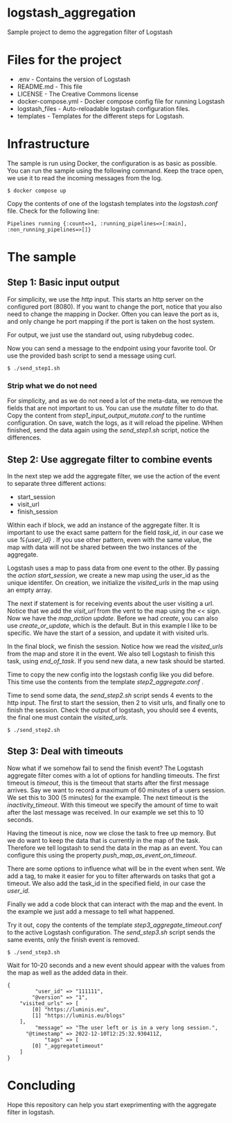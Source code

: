 # logstash_aggregation
Sample project to demo the aggregation filter of Logstash

# Files for the project
* .env - Contains the version of Logstash
* README.md - This file
* LICENSE - The Creative Commons license
* docker-compose.yml - Docker compose config file for running Logstash
* logstash_files - Auto-reloadable logstash configuration files.
* templates - Templates for the different steps for Logstash.

# Infrastructure
The sample is run using Docker, the configuration is as basic as possible. You can run the sample using the following command. Keep the trace open, we use it to read the incoming messages from the log.

```
$ docker compose up
```

Copy the contents of one of the logstash templates into the _logstash.conf_ file. Check for the following line:

```
Pipelines running {:count=>1, :running_pipelines=>[:main], :non_running_pipelines=>[]}
```

# The sample

## Step 1: Basic input output
For simplicity, we use the _http_ input. This starts an http server on the configured port (8080). If you want to change the port, notice that you also need to change the mapping in Docker. Often you can leave the port as is, and only change he port mapping if the port is taken on the host system.

For output, we just use the standard out, using rubydebug codec.

Now you can send a message to the endpoint using your favorite tool. Or use the provided bash script to send a message using curl.

```
$ ./send_step1.sh
```

### Strip what we do not need
For simplicity, and as we do not need a lot of the meta-data, we remove the fields that are not important to us. You can use the _mutate_ filter to do that. Copy the content from _step1_input_output_mutate.conf_ to the runtime configuration. On save, watch the logs, as it will reload the pipeline. WHhen finished, send the data again using the _send_step1.sh_ script, notice the differences.

## Step 2: Use aggregate filter to combine events
In the next step we add the aggregate filter, we use the action of the event to separate three different actions:
* start_session
* visit_url
* finish_session

Within each if block, we add an instance of the aggregate filter. It is important to use the exact same pattern for the field _task_id_, in our case we use _%{user_id}_ . If you use other pattern, even with the same value, the map with data will not be shared between the two instances of the aggregate.

Logstash uses a map to pass data from one event to the other. By passing the _action_ _start_session_, we create a new map using the user_id as the unique identifer. On creation, we initialize the _visited_urls_ in the map using an empty array.

The next if statement is for receiving events about the user visiting a url. Notice that we add the _visit_url_ from the vent to the map using the _<<_ sign. Now we have the _map_action_ _update_. Before we had _create_, you can also use _create_or_update_, which is the default. But in this example I like to be specific. We have the start of a session, and update it with visited urls.

In the final block, we finish the session. Notice how we read the _visited_urls_ from the map and store it in the event. We also tell Logstash to finish this task, using _end_of_task_. If you send new data, a new task should be started.

Time to copy the new config into the logstash config like you did before. This time use the contents from the template _step2_aggregate.conf_ .

Time to send some data, the _send_step2.sh_ script sends 4 events to the http input. The first to start the session, then 2 to visit urls, and finally one to finish the session. Check the output of logstash, you should see 4 events, the final one must contain the _visited_urls_.

```
$ ./send_step2.sh
```

## Step 3: Deal with timeouts
Now what if we somehow fail to send the finish event? The Logstash aggregate filter comes with a lot of options for handling timeouts. The first timeout is _timeout_, this is the timeout that starts after the first message arrives. Say we want to record a maximum of 60 minutes of a users session. We set this to 300 (5 minutes) for the example. The next timeout is the _inactivity_timeout_. With this timeout we specify the amount of time to wait after the last message was received. In our example we set this to 10 seconds.

Having the timeout is nice, now we close the task to free up memory. But we do want to keep the data that is currently in the map of the task. Therefore we tell logstash to send the data in the map as an event. You can configure this using the property _push_map_as_event_on_timeout_. 

There are some options to influence what will be in the event when sent. We add a tag, to make it easier for you to filter afterwards on tasks that got a timeout. We also add the task_id in the specified field, in our case the _user_id_.

Finally we add a code block that can interact with the map and the event. In the example we just add a message to tell what happened.

Try it out, copy the contents of the template _step3_aggregate_timeout.conf_ to the active Logstash configuration. The _send_step3.sh_ script sends the same events, only the finish event is removed.

```
$ ./send_step3.sh
```

Wait for 10-20 seconds and a new event should appear with the values from the map as well as the added data in their.

```
{
         "user_id" => "111111",
        "@version" => "1",
    "visited_urls" => [
        [0] "https://luminis.eu",
        [1] "https://luminis.eu/blogs"
    ],
         "message" => "The user left or is in a very long session.",
      "@timestamp" => 2022-12-10T12:25:32.930411Z,
            "tags" => [
        [0] "_aggregatetimeout"
    ]
}
```

# Concluding
Hope this repository can help you start exeprimenting with the aggregate filter in logstash.
